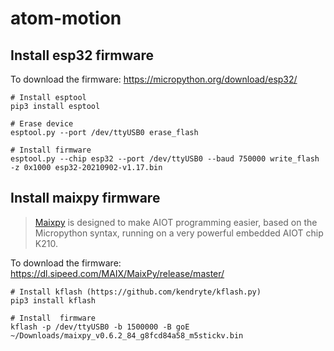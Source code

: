 # atom-motion

## Install esp32 firmware

To download the firmware: https://micropython.org/download/esp32/

```
# Install esptool
pip3 install esptool

# Erase device
esptool.py --port /dev/ttyUSB0 erase_flash

# Install firmware
esptool.py --chip esp32 --port /dev/ttyUSB0 --baud 750000 write_flash -z 0x1000 esp32-20210902-v1.17.bin
```

## Install maixpy firmware

>[Maixpy](https://github.com/sipeed/MaixPy) is designed to make AIOT programming easier, based on the Micropython syntax, running on a very powerful embedded AIOT chip K210.

To download the firmware: https://dl.sipeed.com/MAIX/MaixPy/release/master/

```
# Install kflash (https://github.com/kendryte/kflash.py)
pip3 install kflash

# Install  firmware
kflash -p /dev/ttyUSB0 -b 1500000 -B goE ~/Downloads/maixpy_v0.6.2_84_g8fcd84a58_m5stickv.bin
```
